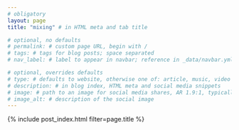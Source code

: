 ```yaml
---
# obligatory
layout: page
title: "mixing" # in HTML meta and tab title

# optional, no defaults
# permalink: # custom page URL, begin with /
# tags: # tags for blog posts; space separated
# nav_label: # label to appear in navbar; reference in _data/navbar.yml

# optional, overrides defaults
# type: # defaults to website, otherwise one of: article, music, video
# description: # in blog index, HTML meta and social media snippets
# image: # path to an image for social media shares, AR 1.9:1, typically 1200x630, begin with /
# image_alt: # description of the social image
---
```

{% include post_index.html filter=page.title %}